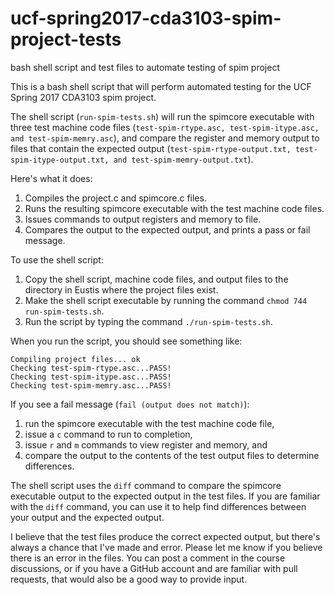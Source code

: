 # ucf-spring2017-cda3103-spim-project-tests
bash shell script and test files to automate testing of spim project

This is a bash shell script that will perform automated testing for the UCF Spring 2017 CDA3103 spim project.

The shell script (`run-spim-tests.sh`) will run the spimcore executable with three test machine code files (`test-spim-rtype.asc, test-spim-itype.asc, and test-spim-memry.asc`), and compare the register and memory output to files that contain the expected output (`test-spim-rtype-output.txt, test-spim-itype-output.txt, and test-spim-memry-output.txt`).

Here's what it does:
1. Compiles the project.c and spimcore.c files.
2. Runs the resulting spimcore executable with the test machine code files.
3. Issues commands to output registers and memory to file.
4. Compares the output to the expected output, and prints a pass or fail message.

To use the shell script:
1. Copy the shell script, machine code files, and output files to the directory in Eustis where the project files exist.
2. Make the shell script executable by running the command `chmod 744 run-spim-tests.sh`.
3. Run the script by typing the command `./run-spim-tests.sh`.

When you run the script, you should see something like:
```
Compiling project files... ok
Checking test-spim-rtype.asc...PASS!
Checking test-spim-itype.asc...PASS!
Checking test-spim-memry.asc...PASS!
```
If you see a fail message (`fail (output does not match)`):
1. run the spimcore executable with the test machine code file, 
2. issue a `c` command to run to completion,
3. issue `r` and `m` commands to view register and memory, and
4. compare the output to the contents of the test output files to determine differences.

The shell script uses the `diff` command to compare the spimcore executable output to the expected output in the test files. If you are familiar with the `diff` command, you can use it to help find differences between your output and the expected output.

I believe that the test files produce the correct expected output, but there's always a chance that I've made and error. Please let me know if you believe there is an error in the files.  You can post a comment in the course discussions, or if you have a GitHub account and are familiar with pull requests, that would also be a good way to provide input.
